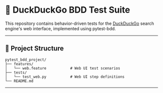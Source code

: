 # 🧪 DuckDuckGo BDD Test Suite

This repository contains behavior-driven tests for the [DuckDuckGo](https://duckduckgo.com) search engine's web interface, implemented using pytest-bdd.

---

## 📁 Project Structure

```
pytest_bdd_project/
├── features/
│   └── web.feature           # Web UI test scenarios
├── tests/
│   └── test_web.py           # Web UI step definitions
└── README.md
```

---

